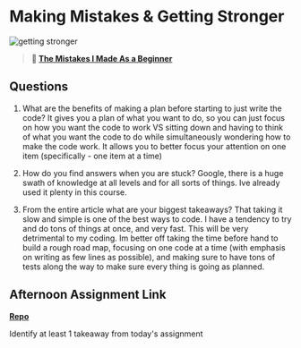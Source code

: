 # Making Mistakes & Getting Stronger

![getting stronger](https://bcw.blob.core.windows.net/public/img/lesson-images/js-bootcamp-logo.jpg)

> **📖 [The Mistakes I Made As a Beginner](https://codeworksacademy.com/fs-student-guide/resources/wk2/06-Coding-Mistakes)**

## Questions

1. What are the benefits of making a plan before starting to just write the code? It gives you a plan of what you want to do, so you can just focus on how you want the code to work VS sitting down and having to think of what you want the code to do while simultaneously wondering how to make the code work. It allows you to better focus your attention on one item (specifically - one item at a time)

2. How do you find answers when you are stuck?
Google, there is a huge swath of knowledge at all levels and for all sorts of things. Ive already used it plenty in this course.

3. From the entire article what are your biggest takeaways?
That taking it slow and simple is one of the best ways to code. I have a tendency to try and do tons of things at once, and very fast. This will be very detrimental to my coding. Im better off taking the time before hand to build a rough road map, focusing on one code at a time (with emphasis on writing as few lines as possible), and making sure to have tons of tests along the way to make sure every thing is going as planned. 

## Afternoon Assignment Link

**[Repo](https://github.com/brysonrupp/hero-boss)**

Identify at least 1 takeaway from today's assignment
